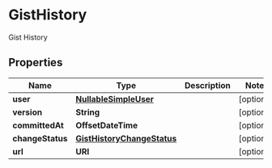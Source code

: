 

# GistHistory

Gist History

## Properties

| Name | Type | Description | Notes |
|------------ | ------------- | ------------- | -------------|
|**user** | [**NullableSimpleUser**](NullableSimpleUser.md) |  |  [optional] |
|**version** | **String** |  |  [optional] |
|**committedAt** | **OffsetDateTime** |  |  [optional] |
|**changeStatus** | [**GistHistoryChangeStatus**](GistHistoryChangeStatus.md) |  |  [optional] |
|**url** | **URI** |  |  [optional] |




